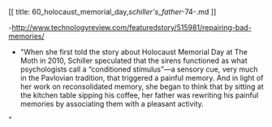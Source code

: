 [[
title: 60_holocaust_memorial_day,_schiller's_father_-74-.md
]]

-<http://www.technologyreview.com/featuredstory/515981/repairing-bad-memories/>

  

+ "When she first told the story about Holocaust Memorial Day at The Moth in
2010, Schiller speculated that the sirens functioned as what psychologists
call a “conditioned stimulus”—a sensory cue, very much in the Pavlovian
tradition, that triggered a painful memory. And in light of her work on
reconsolidated memory, she began to think that by sitting at the kitchen table
sipping his coffee, her father was rewriting his painful memories by
associating them with a pleasant activity.

"

